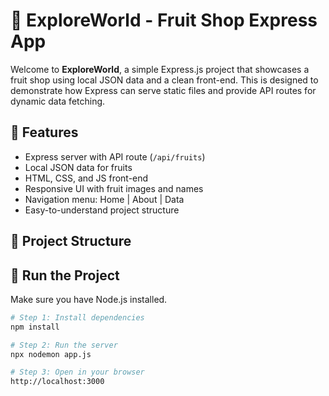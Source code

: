 # 🍏 ExploreWorld - Fruit Shop Express App

Welcome to **ExploreWorld**, a simple Express.js project that showcases a fruit shop using local JSON data and a clean front-end. This is designed to demonstrate how Express can serve static files and provide API routes for dynamic data fetching.

## 🧰 Features

- Express server with API route (`/api/fruits`)
- Local JSON data for fruits
- HTML, CSS, and JS front-end
- Responsive UI with fruit images and names
- Navigation menu: Home | About | Data
- Easy-to-understand project structure

## 📁 Project Structure


## 🚀 Run the Project

Make sure you have Node.js installed.

```bash
# Step 1: Install dependencies
npm install

# Step 2: Run the server
npx nodemon app.js

# Step 3: Open in your browser
http://localhost:3000

